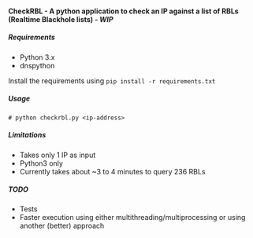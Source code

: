 #### CheckRBL - A python application to check an IP against a list of RBLs (Realtime Blackhole lists) - *WIP*
  
##### Requirements

- Python 3.x
- dnspython

Install the requirements using `pip install -r requirements.txt`

##### Usage

```
# python checkrbl.py <ip-address>
```

##### Limitations

- Takes only 1 IP as input
- Python3 only
- Currently takes about ~3 to 4 minutes to query 236 RBLs 

##### TODO

- Tests
- Faster execution using either multithreading/multiprocessing or using another (better) approach
